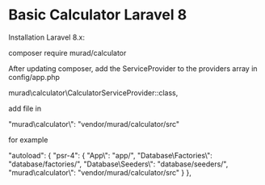 # Basic Calculator Laravel 8 

Installation
Laravel 8.x:


composer require murad/calculator

After updating composer, add the ServiceProvider to the providers array in config/app.php

murad\calculator\CalculatorServiceProvider::class,


add file in 

"murad\\calculator\\": "vendor/murad/calculator/src"

for example

   "autoload": {
        "psr-4": {
            "App\\": "app/",
            "Database\\Factories\\": "database/factories/",
            "Database\\Seeders\\": "database/seeders/",
            "murad\\calculator\\": "vendor/murad/calculator/src"
        }
    },
